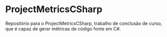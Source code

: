 # ProjectMetricsCSharp
Repositório para o ProjectMetricsCSharp, trabalho de conclusão de curso, que é capaz de gerar métricas de código fonte em C#.
